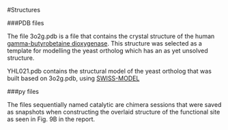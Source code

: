 #Structures

###PDB files

The file 3o2g.pdb is a file that contains the crystal structure of the 
human [gamma-butyrobetaine 
dioxygenase](www.rcsb.org/pdb/explore/explore.do?structureId=3o2g "Link 
to Structure on PDB"). This structure was selected as a template for 
modelling the yeast ortholog which has an as yet unsolved structure.

YHL021.pdb contains the structural model of the yeast ortholog that was 
built based on 3o2g.pdb, using [SWISS-MODEL](swissmodel.expasy.org "Link 
to SWISS-MODEL homepage")

###py files

The files sequentially named catalytic are chimera sessions that were 
saved as snapshots when constructing the overlaid structure of the 
functional site as seen in Fig. 9B in the report.
